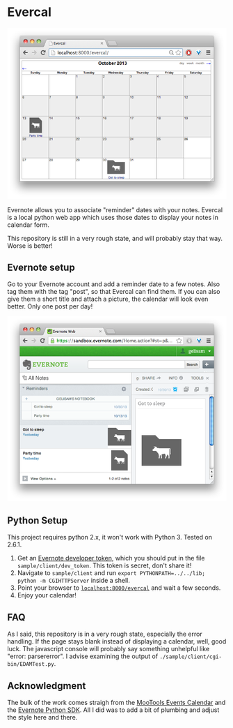 Evercal
===

![](img/evercal.png?raw=true)

Evernote allows you to associate "reminder" dates with your notes. Evercal is a local python web app which uses those dates to display your notes in calendar form.

This repository is still in a very rough state, and will probably stay that way. Worse is better!

Evernote setup
---
Go to your Evernote account and add a reminder date to a few notes. Also tag them with the tag "post", so that Evercal can find them. If you can also give them a short title and attach a picture, the calendar will look even better. Only one post per day!

![](img/evernote.png?raw=true)

Python Setup
---
This project requires python 2.x, it won't work with Python 3. Tested on 2.6.1.

1. Get an [Evernote developer token](http://dev.evernote.com/doc/articles/authentication.php#devtoken), which you should put in the file `sample/client/dev_token`. This token is secret, don't share it!
1. Navigate to `sample/client` and run `export PYTHONPATH=../../lib; python -m CGIHTTPServer` inside a shell.
1. Point your browser to [`localhost:8000/evercal`](http://localhost:8000/evercal) and wait a few seconds.
1. Enjoy your calendar!

FAQ
---
As I said, this repository is in a very rough state, especially the error handling. If the page stays blank instead of displaying a calendar, well, good luck. The javascript console will probably say something unhelpful like "error: parsererror". I advise examining the output of `./sample/client/cgi-bin/EDAMTest.py`.

Acknowledgment
---
The bulk of the work comes straigh from the [MooTools Events Calendar](http://dansnetwork.com/mootools/events-calendar/) and the [Evernote Python SDK](https://github.com/evernote/evernote-sdk-python). All I did was to add a bit of plumbing and adjust the style here and there.
